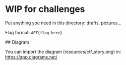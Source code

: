 # WIP for challenges

Put anything you need in this directory: drafts, pictures...

Flag format: `APT{flag_here}`

## Diagram

You can import the diagram (resources/ctf_story.png) in: https://app.diagrams.net/
